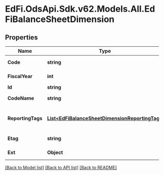 # EdFi.OdsApi.Sdk.v62.Models.All.EdFiBalanceSheetDimension

## Properties

Name | Type | Description | Notes
------------ | ------------- | ------------- | -------------
**Code** | **string** | The code representation of the account balance sheet dimension. | 
**FiscalYear** | **int** | The fiscal year for which the account balance sheet dimension is valid. | 
**Id** | **string** |  | [optional] 
**CodeName** | **string** | A description of the account balance sheet dimension. | [optional] 
**ReportingTags** | [**List&lt;EdFiBalanceSheetDimensionReportingTag&gt;**](EdFiBalanceSheetDimensionReportingTag.md) | An unordered collection of balanceSheetDimensionReportingTags. Optional tag for accountability reporting. | [optional] 
**Etag** | **string** | A unique system-generated value that identifies the version of the resource. | [optional] 
**Ext** | **Object** | Extensions to the BalanceSheetDimension entity. | [optional] 

[[Back to Model list]](../../README.md#documentation-for-models) [[Back to API list]](../../README.md#documentation-for-api-endpoints) [[Back to README]](../../README.md)


